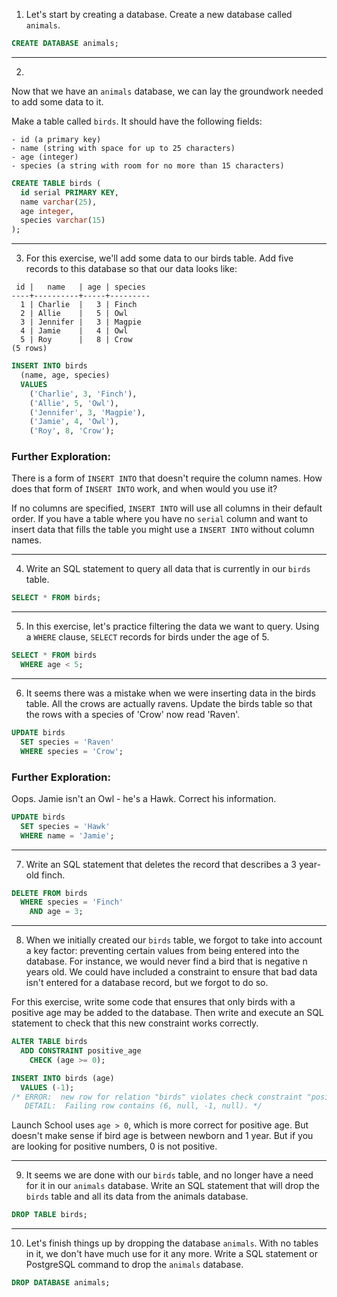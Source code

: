 1. Let's start by creating a database. Create a new database called `animals`.

```sql
CREATE DATABASE animals;
```
---

2.

Now that we have an `animals` database, we can lay the groundwork needed to add some data to it.

Make a table called `birds`. It should have the following fields:

    - id (a primary key)
    - name (string with space for up to 25 characters)
    - age (integer)
    - species (a string with room for no more than 15 characters)

```sql
CREATE TABLE birds (
  id serial PRIMARY KEY,
  name varchar(25),
  age integer,
  species varchar(15)
);
```
---

3. For this exercise, we'll add some data to our birds table. Add five records to this database so that our data looks like:

```
 id |   name   | age | species
----+----------+-----+---------
  1 | Charlie  |   3 | Finch
  2 | Allie    |   5 | Owl
  3 | Jennifer |   3 | Magpie
  4 | Jamie    |   4 | Owl
  5 | Roy      |   8 | Crow
(5 rows)
```

```sql
INSERT INTO birds
  (name, age, species)
  VALUES
    ('Charlie', 3, 'Finch'),
    ('Allie', 5, 'Owl'),
    ('Jennifer', 3, 'Magpie'),
    ('Jamie', 4, 'Owl'),
    ('Roy', 8, 'Crow');
```

### Further Exploration:

There is a form of `INSERT INTO` that doesn't require the column names. How does that form of `INSERT INTO` work, and when would you use it?

If no columns are specified, `INSERT INTO` will use all columns in their default order. If you have a table where you have no `serial` column and want to insert data that fills the table you might use a `INSERT INTO` without column names.

---

4. Write an SQL statement to query all data that is currently in our `birds` table.

```sql
SELECT * FROM birds;
```
---

5. In this exercise, let's practice filtering the data we want to query. Using a `WHERE` clause, `SELECT` records for birds under the age of 5.

```sql
SELECT * FROM birds
  WHERE age < 5;
```
---

6. It seems there was a mistake when we were inserting data in the birds table. All the crows are actually ravens. Update the birds table so that the rows with a species of 'Crow' now read 'Raven'.

```sql
UPDATE birds
  SET species = 'Raven'
  WHERE species = 'Crow';
```

### Further Exploration:
Oops. Jamie isn't an Owl - he's a Hawk. Correct his information.

```sql
UPDATE birds
  SET species = 'Hawk'
  WHERE name = 'Jamie';
```
---

7. Write an SQL statement that deletes the record that describes a 3 year-old finch.

```sql
DELETE FROM birds
  WHERE species = 'Finch'
    AND age = 3;
```
---

8. When we initially created our `birds` table, we forgot to take into account a key factor: preventing certain values from being entered into the database. For instance, we would never find a bird that is negative n years old. We could have included a constraint to ensure that bad data isn't entered for a database record, but we forgot to do so.

For this exercise, write some code that ensures that only birds with a positive age may be added to the database. Then write and execute an SQL statement to check that this new constraint works correctly.

```sql
ALTER TABLE birds
  ADD CONSTRAINT positive_age
    CHECK (age >= 0);

INSERT INTO birds (age)
  VALUES (-1);
/* ERROR:  new row for relation "birds" violates check constraint "positive_age"
   DETAIL:  Failing row contains (6, null, -1, null). */
```

Launch School uses `age > 0`, which is more correct for positive age. But doesn't make sense if bird age is between newborn and 1 year. But if you are looking for positive numbers, 0 is not positive.

---

9. It seems we are done with our `birds` table, and no longer have a need for it in our `animals` database. Write an SQL statement that will drop the `birds` table and all its data from the animals database.

```sql
DROP TABLE birds;
```
---

10. Let's finish things up by dropping the database `animals`. With no tables in it, we don't have much use for it any more. Write a SQL statement or PostgreSQL command to drop the `animals` database.

```sql
DROP DATABASE animals;
```
